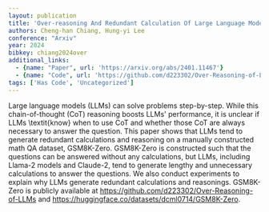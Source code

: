 ```yaml
---
layout: publication
title: 'Over-reasoning And Redundant Calculation Of Large Language Models'
authors: Cheng-han Chiang, Hung-yi Lee
conference: "Arxiv"
year: 2024
bibkey: chiang2024over
additional_links:
  - {name: "Paper", url: 'https://arxiv.org/abs/2401.11467'}
  - {name: "Code", url: 'https://github.com/d223302/Over-Reasoning-of-LLMs'}
tags: ['Has Code', 'Uncategorized']
---
```

Large language models (LLMs) can solve problems step-by-step. While this
chain-of-thought (CoT) reasoning boosts LLMs' performance, it is unclear if
LLMs \textit\{know\} when to use CoT and whether those CoT are always necessary
to answer the question. This paper shows that LLMs tend to generate redundant
calculations and reasoning on a manually constructed math QA dataset,
GSM8K-Zero. GSM8K-Zero is constructed such that the questions can be answered
without any calculations, but LLMs, including Llama-2 models and Claude-2, tend
to generate lengthy and unnecessary calculations to answer the questions. We
also conduct experiments to explain why LLMs generate redundant calculations
and reasonings. GSM8K-Zero is publicly available at
https://github.com/d223302/Over-Reasoning-of-LLMs and
https://huggingface.co/datasets/dcml0714/GSM8K-Zero.
